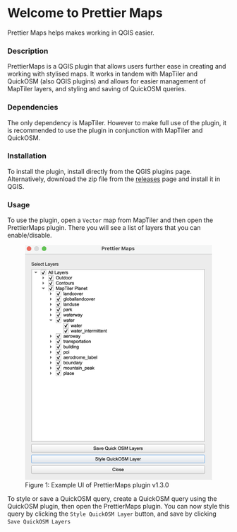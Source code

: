 # Welcome to Prettier Maps

Prettier Maps helps makes working in QGIS easier.

### Description

PrettierMaps is a QGIS plugin that allows users further ease in creating and working with stylised maps. It works in tandem with MapTiler and QuickOSM (also QGIS plugins) and allows for easier management of MapTiler layers, and styling and saving of QuickOSM queries.

### Dependencies

The only dependency is MapTiler. However to make full use of the plugin, it is recommended to use the plugin in conjunction with MapTiler and QuickOSM.

### Installation

To install the plugin, install directly from the QGIS plugins page. Alternatively, download the zip file from the [releases](https://github.com/PrettierMaps/PrettierMaps/releases) page and install it in QGIS.

### Usage

To use the plugin, open a `Vector` map from MapTiler and then open the PrettierMaps plugin. There you will see a list of layers that you can enable/disable.

<p align="center">
  <figure>
    <img src="assets/ui.png" alt="Image of PrettierMaps plugin UI">
    <figcaption>Figure 1: Example UI of PrettierMaps plugin v1.3.0</figcaption>
  </figure>
</p>

To style or save a QuickOSM query, create a QuickOSM query using the QuickOSM plugin, then open the PrettierMaps plugin. You can now style this query by clicking the `Style QuickOSM Layer` button, and save by clicking `Save QuickOSM Layers`
